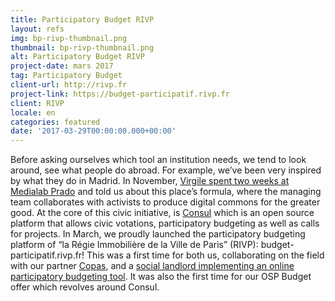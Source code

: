 ```yaml
---
title: Participatory Budget RIVP
layout: refs
img: bp-rivp-thumbnail.png
thumbnail: bp-rivp-thumbnail.png
alt: Participatory Budget RIVP
project-date: mars 2017
tag: Participatory Budget
client-url: http://rivp.fr
project-link: https://budget-participatif.rivp.fr
client: RIVP
locale: en
categories: featured
date: '2017-03-29T00:00:00.000+00:00'
---
```


Before asking ourselves which tool an institution needs, we tend to look around, see what people do abroad. For example, we’ve been very inspired by what they do in Madrid. In November, [Virgile spent two weeks at Medialab Prado](https://medium.com/open-source-politics/quinze-jours-en-immersion-dans-le-civic-hall-europ%C3%A9en-%C3%A0-madrid-8317299829f9) and told us about this place’s formula, where the managing team collaborates with activists to produce digital commons for the greater good. At the core of this civic initiative, is [Consul](http://www.decide.es/en/) which is an open source platform that allows civic votations, participatory budgeting as well as calls for projects.
In March, we proudly launched the participatory budgeting platform of “la Régie Immobilière de la Ville de Paris” (RIVP): budget-participatif.rivp.fr!
This was a first time for both us, collaborating on the field with our partner [Copas](http://copas.coop/), and a [social landlord implementing an online participatory budgeting tool](https://www.budget-participatif.rivp.fr/). It was also the first time for our OSP Budget offer which revolves around Consul.
